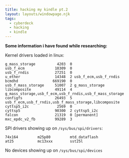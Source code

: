 ```yaml
---
title: hacking my kindle pt.2
layout: layouts/windowpage.njk
tags:
  - cyberdeck
  - hacking
  - kindle
---
```


**Some information i have found while researching:**

Kernel drivers loaded in linux:

```
g_mass_storage          4203  0
usb_f_ecm              10309  0
usb_f_rndis            27251  0
u_ether                14348  2 usb_f_ecm,usb_f_rndis
bcmdhd                669190  0
usb_f_mass_storage     51007  2 g_mass_storage
libcomposite           49114  4 g_mass_storage,usb_f_ecm,usb_f_rndis,usb_f_mass_storage
configfs               26493  5 usb_f_ecm,usb_f_rndis,usb_f_mass_storage,libcomposite
cyttsp5_i2c             2569  0
cyttsp5                90300  2 cyttsp5_i2c
falcon                 21319  0 [permanent]
mxc_epdc_v2_fb         99289  3
```

SPI drivers showing up on `/sys/bus/spi/drivers`:
```
74x164         m25p80         mtd_dataflash
at25           mc13xxx        sst25l
```

No devices showing up on `/sys/bus/spi/devices`

